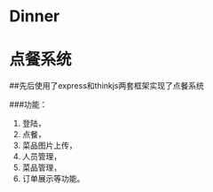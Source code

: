 # Dinner
# 点餐系统


##先后使用了express和thinkjs两套框架实现了点餐系统

###功能：
1. 登陆，
2. 点餐，
3. 菜品图片上传，
4. 人员管理，
5. 菜品管理，
6. 订单展示等功能。